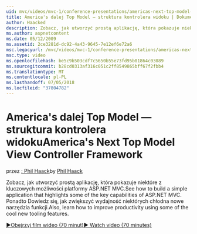 ```yaml
---
uid: mvc/videos/mvc-1/conference-presentations/americas-next-top-model-view-controller-framework
title: America's dalej Top Model — struktura kontrolera widoku | Dokumentacja firmy Microsoft
author: Haacked
description: Zobacz, jak utworzyć prostą aplikację, która pokazuje niektóre z kluczowych możliwości platformy ASP.NET MVC. Ponadto Dowiedz się, jak zwiększyć wydajność niektórych...
ms.author: aspnetcontent
ms.date: 05/12/2009
ms.assetid: 2ce3281d-dc92-4a43-9645-7e12ef6e72a6
msc.legacyurl: /mvc/videos/mvc-1/conference-presentations/americas-next-top-model-view-controller-framework
msc.type: video
ms.openlocfilehash: be5c9b503cdf7c5650b55e73fd95b01864c03089
ms.sourcegitcommit: b28cd0313af316c051c2ff8549865bff67f2fbb4
ms.translationtype: MT
ms.contentlocale: pl-PL
ms.lasthandoff: 07/05/2018
ms.locfileid: "37804782"
---
```

<a name="americas-next-top-model-view-controller-framework"></a><span data-ttu-id="c3ceb-104">America's dalej Top Model — struktura kontrolera widoku</span><span class="sxs-lookup"><span data-stu-id="c3ceb-104">America's Next Top Model View Controller Framework</span></span>
====================
<span data-ttu-id="c3ceb-105">przez [: Phil Haack](https://github.com/Haacked)</span><span class="sxs-lookup"><span data-stu-id="c3ceb-105">by [Phil Haack](https://github.com/Haacked)</span></span>

<span data-ttu-id="c3ceb-106">Zobacz, jak utworzyć prostą aplikację, która pokazuje niektóre z kluczowych możliwości platformy ASP.NET MVC.</span><span class="sxs-lookup"><span data-stu-id="c3ceb-106">See how to build a simple application that highlights some of the key capabilities of ASP.NET MVC.</span></span> <span data-ttu-id="c3ceb-107">Ponadto Dowiedz się, jak zwiększyć wydajność niektórych chłodna nowe narzędzia funkcji.</span><span class="sxs-lookup"><span data-stu-id="c3ceb-107">Also, learn how to improve productivity using some of the cool new tooling features.</span></span>

[<span data-ttu-id="c3ceb-108">&#9654;Obejrzyj film wideo (70 minut)</span><span class="sxs-lookup"><span data-stu-id="c3ceb-108">&#9654; Watch video (70 minutes)</span></span>](https://channel9.msdn.com/Blogs/ASP-NET-Site-Videos/americas-next-top-model-view-controller-framework)
